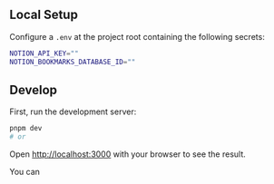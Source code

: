 ## Local Setup
Configure a `.env` at the project root containing the following secrets:

```bash
NOTION_API_KEY=""
NOTION_BOOKMARKS_DATABASE_ID=""

```
## Develop

First, run the development server:

```bash
pnpm dev
# or
```





Open [http://localhost:3000](http://localhost:3000) with your browser to see the result.

You can